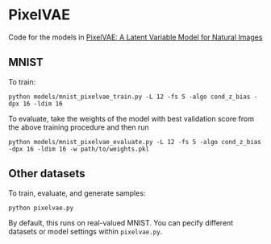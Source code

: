 # PixelVAE

Code for the models in [PixelVAE: A Latent Variable Model for Natural Images](https://arxiv.org/abs/1611.05013)

## MNIST

To train:

```
python models/mnist_pixelvae_train.py -L 12 -fs 5 -algo cond_z_bias -dpx 16 -ldim 16
```

To evaluate, take the weights of the model with best validation score from the above training procedure and then run

```
python models/mnist_pixelvae_evaluate.py -L 12 -fs 5 -algo cond_z_bias -dpx 16 -ldim 16 -w path/to/weights.pkl
```

## Other datasets

To train, evaluate, and generate samples:

```
python pixelvae.py
```

By default, this runs on real-valued MNIST. You can pecify different datasets or model settings within `pixelvae.py`.